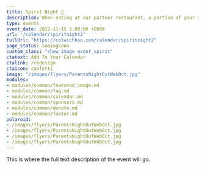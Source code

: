 ```yaml
---
title: Spirit Night 🎉
description: When eating at our partner restaurant, a portion of your meal will go back to Colwich HSO.
type: events
event_date: 2022-11-15 1:00:00 +0000
url: "/calendar/spiritnight2"
fullUrl: "https://colwichhso.com/calendar/spiritnight2"
page_status: comingsoon
custom_class: "show_image event_spirit"
ctatext: Add To Your Calendar
ctalink: /redesign
ctaicon: confetti
image: "/images/flyers/ParentsNightOutWebOct.jpg"
modules:
- modules/common/featured_image.md
- modules/common/faq.md
- modules/common/calendar.md
- modules/common/sponsors.md
- modules/common/donate.md
- modules/common/footer.md
polaroid: 
- /images/flyers/ParentsNightOutWebOct.jpg
- /images/flyers/ParentsNightOutWebOct.jpg
- /images/flyers/ParentsNightOutWebOct.jpg
- /images/flyers/ParentsNightOutWebOct.jpg
---
```

This is where the full text description of the event will go.